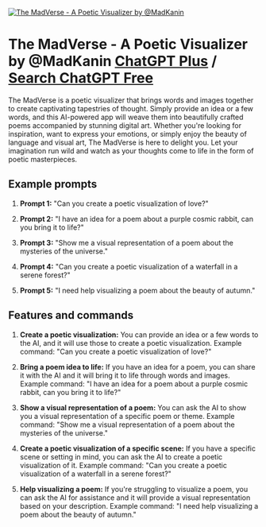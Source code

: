 
[![The MadVerse - A Poetic Visualizer by @MadKanin](https://files.oaiusercontent.com/file-caeDsqAwYxaW2fs5D64eL6Zs?se=2123-10-16T07%3A12%3A20Z&sp=r&sv=2021-08-06&sr=b&rscc=max-age%3D31536000%2C%20immutable&rscd=attachment%3B%20filename%3D09ace344-970a-46c3-a313-18f55630c5fa.png&sig=j%2BfltnLWhhBzrDosTy3hdofK8K/XJCvTnpdx2sSTsZ0%3D)](https://chat.openai.com/g/g-kUBnStA8l-the-madverse-a-poetic-visualizer-by-madkanin)

# The MadVerse - A Poetic Visualizer by @MadKanin [ChatGPT Plus](https://chat.openai.com/g/g-kUBnStA8l-the-madverse-a-poetic-visualizer-by-madkanin) / [Search ChatGPT Free](https://gptcall.net/index.html#/?search=The%20MadVerse%20-%20A%20Poetic%20Visualizer%20by%20%40MadKanin)

The MadVerse is a poetic visualizer that brings words and images together to create captivating tapestries of thought. Simply provide an idea or a few words, and this AI-powered app will weave them into beautifully crafted poems accompanied by stunning digital art. Whether you're looking for inspiration, want to express your emotions, or simply enjoy the beauty of language and visual art, The MadVerse is here to delight you. Let your imagination run wild and watch as your thoughts come to life in the form of poetic masterpieces.

## Example prompts

1. **Prompt 1:** "Can you create a poetic visualization of love?"

2. **Prompt 2:** "I have an idea for a poem about a purple cosmic rabbit, can you bring it to life?"

3. **Prompt 3:** "Show me a visual representation of a poem about the mysteries of the universe."

4. **Prompt 4:** "Can you create a poetic visualization of a waterfall in a serene forest?"

5. **Prompt 5:** "I need help visualizing a poem about the beauty of autumn."


## Features and commands

1. **Create a poetic visualization:** You can provide an idea or a few words to the AI, and it will use those to create a poetic visualization. Example command: "Can you create a poetic visualization of love?"

2. **Bring a poem idea to life:** If you have an idea for a poem, you can share it with the AI and it will bring it to life through words and images. Example command: "I have an idea for a poem about a purple cosmic rabbit, can you bring it to life?"

3. **Show a visual representation of a poem:** You can ask the AI to show you a visual representation of a specific poem or theme. Example command: "Show me a visual representation of a poem about the mysteries of the universe."

4. **Create a poetic visualization of a specific scene:** If you have a specific scene or setting in mind, you can ask the AI to create a poetic visualization of it. Example command: "Can you create a poetic visualization of a waterfall in a serene forest?"

5. **Help visualizing a poem:** If you're struggling to visualize a poem, you can ask the AI for assistance and it will provide a visual representation based on your description. Example command: "I need help visualizing a poem about the beauty of autumn."


